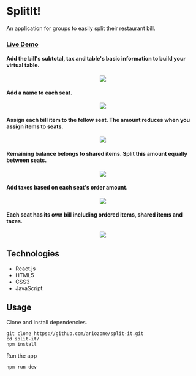 
# SplitIt!

 An application for groups to easily split their restaurant bill.
 
 ### [Live Demo](https://ariozone.github.io/split-it/)
 
#### Add the bill's subtotal, tax and table's basic information to build your virtual table.
<p align="center">
<img src="start.gif"/>
</p>


#### Add a name to each seat.
<p align="center">
<img src="add_name1.gif"/>
</p>


#### Assign each bill item to the fellow seat. The amount reduces when you assign items to seats.
<p align="center">
<img src="add_items.gif"/>
</p>


#### Remaining balance belongs to shared items. Split this amount equally between seats.
<p align="center">
<img src="split_equally.gif"/>
</p>


#### Add taxes based on each seat's order amount.
<p align="center">
<img src="add_taxes.gif"/>
</p>


#### Each seat has its own bill including ordered items, shared items and taxes.
<p align="center">
<img src="see- full-bill.gif"/>
</p>


## Technologies
- React.js
- HTML5
- CSS3
- JavaScript


## Usage
Clone and install dependencies.
```
git clone https://github.com/ariozone/split-it.git
cd split-it/
npm install
```
Run the app
```
npm run dev
```
